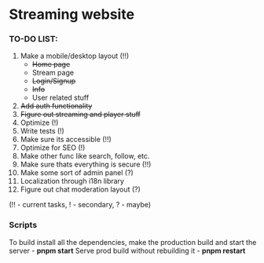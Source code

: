 # Streaming website

### TO-DO LIST:

1. Make a mobile/desktop layout (!!)
   - ~~Home page~~
   - Stream page
   - ~~Login/Signup~~
   - ~~Info~~
   - User related stuff
2. ~~Add auth functionality~~
3. ~~Figure out streaming and player stuff~~
4. Optimize (!)
5. Write tests (!)
6. Make sure its accessible (!!)
7. Optimize for SEO (!)
8. Make other func like search, follow, etc.
9. Make sure thats everything is secure (!!)
10. Make some sort of admin panel (?)
11. Localization through i18n library
12. Figure out chat moderation layout (?)

(!! - current tasks, ! - secondary, ? - maybe)

### Scripts

To build install all the dependencies, make the production build and start the server - **pnpm start**
Serve prod build without rebuilding it - **pnpm restart**
